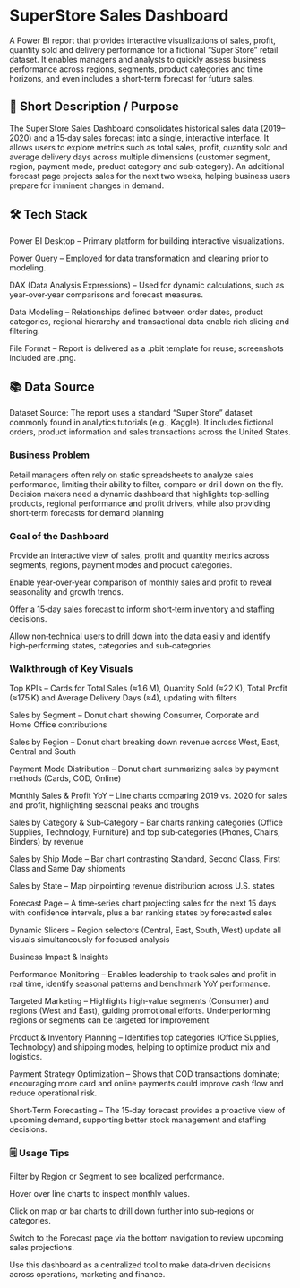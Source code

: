 # SuperStore Sales Dashboard

A Power BI report that provides interactive visualizations of sales, profit, quantity sold and delivery performance for a fictional “Super Store” retail dataset. It enables managers and analysts to quickly assess business performance across regions, segments, product categories and time horizons, and even includes a short-term forecast for future sales.

## 📌 Short Description / Purpose

The Super Store Sales Dashboard consolidates historical sales data (2019–2020) and a 15‑day sales forecast into a single, interactive interface. It allows users to explore metrics such as total sales, profit, quantity sold and average delivery days across multiple dimensions (customer segment, region, payment mode, product category and sub‑category). An additional forecast page projects sales for the next two weeks, helping business users prepare for imminent changes in demand.

## 🛠️ Tech Stack

Power BI Desktop – Primary platform for building interactive visualizations.

Power Query – Employed for data transformation and cleaning prior to modeling.

DAX (Data Analysis Expressions) – Used for dynamic calculations, such as year‑over‑year comparisons and forecast measures.

Data Modeling – Relationships defined between order dates, product categories, regional hierarchy and transactional data enable rich slicing and filtering.

File Format – Report is delivered as a .pbit template for reuse; screenshots included are .png.

## 📚 Data Source

Dataset Source: The report uses a standard “Super Store” dataset commonly found in analytics tutorials (e.g., Kaggle). It includes fictional orders, product information and sales transactions across the United States.

### Business Problem

Retail managers often rely on static spreadsheets to analyze sales performance, limiting their ability to filter, compare or drill down on the fly. Decision makers need a dynamic dashboard that highlights top‑selling products, regional performance and profit drivers, while also providing short‑term forecasts for demand planning


### Goal of the Dashboard

Provide an interactive view of sales, profit and quantity metrics across segments, regions, payment modes and product categories.

Enable year‑over‑year comparison of monthly sales and profit to reveal seasonality and growth trends.

Offer a 15‑day sales forecast to inform short‑term inventory and staffing decisions.

Allow non‑technical users to drill down into the data easily and identify high‑performing states, categories and sub‑categories


### Walkthrough of Key Visuals

Top KPIs – Cards for Total Sales (≈1.6 M), Quantity Sold (≈22 K), Total Profit (≈175 K) and Average Delivery Days (≈4), updating with filters

Sales by Segment – Donut chart showing Consumer, Corporate and Home Office contributions

Sales by Region – Donut chart breaking down revenue across West, East, Central and South

Payment Mode Distribution – Donut chart summarizing sales by payment methods (Cards, COD, Online)

Monthly Sales & Profit YoY – Line charts comparing 2019 vs. 2020 for sales and profit, highlighting seasonal peaks and troughs

Sales by Category & Sub‑Category – Bar charts ranking categories (Office Supplies, Technology, Furniture) and top sub‑categories (Phones, Chairs, Binders) by revenue

Sales by Ship Mode – Bar chart contrasting Standard, Second Class, First Class and Same Day shipments

Sales by State – Map pinpointing revenue distribution across U.S. states

Forecast Page – A time‑series chart projecting sales for the next 15 days with confidence intervals, plus a bar ranking states by forecasted sales

Dynamic Slicers – Region selectors (Central, East, South, West) update all visuals simultaneously for focused analysis

Business Impact & Insights

Performance Monitoring – Enables leadership to track sales and profit in real time, identify seasonal patterns and benchmark YoY performance.

Targeted Marketing – Highlights high‑value segments (Consumer) and regions (West and East), guiding promotional efforts. Underperforming regions or segments can be targeted for improvement

Product & Inventory Planning – Identifies top categories (Office Supplies, Technology) and shipping modes, helping to optimize product mix and logistics.

Payment Strategy Optimization – Shows that COD transactions dominate; encouraging more card and online payments could improve cash flow and reduce operational risk.

Short‑Term Forecasting – The 15‑day forecast provides a proactive view of upcoming demand, supporting better stock management and staffing decisions.


### 🗒️ Usage Tips

Filter by Region or Segment to see localized performance.

Hover over line charts to inspect monthly values.

Click on map or bar charts to drill down further into sub‑regions or categories.

Switch to the Forecast page via the bottom navigation to review upcoming sales projections.

Use this dashboard as a centralized tool to make data‑driven decisions across operations, marketing and finance.



